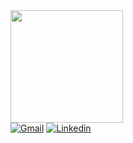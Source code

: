 <div>
  <img height="180em" src="https://github-readme-stats.vercel.app/api/top-langs/?username=Marcoslsl&layout=compact&langs_count=8&theme=github_dark&hide=jupyter%20notebook,HTML,CSS,SCSS"/>
</div>


<div>
  <a href="mailto: marcosvliras@gmail.com"><img src="https://img.shields.io/badge/Gmail-red?style=flat&logo=Gmail&logoColor=white" alt="Gmail" /></a>
  <a href="https://www.linkedin.com/in/marcos-ls/" target="_blank"><img src="https://img.shields.io/badge/LinkedIn-blue?style=flat&logo=linkedin&labelColor=blue" alt="Linkedin" /></a>
</div>
